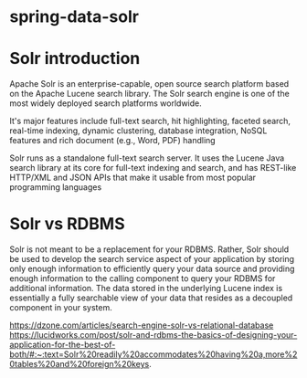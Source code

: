 # spring-data-solr



# Solr introduction

Apache Solr is an enterprise-capable, open source search platform based on the Apache Lucene search library. The Solr search engine is one of the most widely deployed 
search platforms worldwide.

It's major features include full-text search, hit highlighting, faceted search, real-time indexing, dynamic clustering, database integration, NoSQL features and rich document
(e.g., Word, PDF) handling

Solr runs as a standalone full-text search server. It uses the Lucene Java search library at its core for full-text indexing and search, and has REST-like HTTP/XML and JSON APIs
that make it usable from most popular programming languages

# Solr vs RDBMS

Solr is not meant to be a replacement for your RDBMS. Rather, Solr should be used to develop the search service aspect of your application by storing only enough information 
to efficiently query your data source and providing enough information to the calling component to query your RDBMS for additional information. The data stored in the 
underlying Lucene index is essentially a fully searchable view of your data that resides as a decoupled component in your system.

https://dzone.com/articles/search-engine-solr-vs-relational-database
https://lucidworks.com/post/solr-and-rdbms-the-basics-of-designing-your-application-for-the-best-of-both/#:~:text=Solr%20readily%20accommodates%20having%20a,more%20tables%20and%20foreign%20keys.